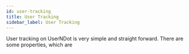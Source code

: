 ```yaml
---
id: user-tracking
title: User Tracking
sidebar_label: User Tracking
---
```


User tracking on UserNDot is very simple and straight forward.
There are some properties, which are 